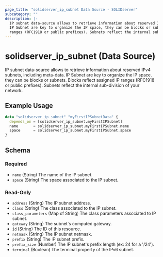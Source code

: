 ```yaml
---
page_title: "solidserver_ip_subnet Data Source - SOLIDserver"
subcategory: ""
description: |-
  IP subnet data-source allows to retrieve information about reserved IPv4 subnets, including meta-data.
  IP Subnet are key to organize the IP space, they can be blocks or subnets. Blocks reflect assigned IP
  ranges (RFC1918 or public prefixes). Subnets reflect the internal sub-division of your network.
---
```


# solidserver_ip_subnet (Data Source)

IP subnet data-source allows to retrieve information about reserved IPv4 subnets, including meta-data.
IP Subnet are key to organize the IP space, they can be blocks or subnets. Blocks reflect assigned IP
ranges (RFC1918 or public prefixes). Subnets reflect the internal sub-division of your network.

## Example Usage

```terraform
data "solidserver_ip_subnet" "myFirstIPSubnetData" {
  depends_on = [solidserver_ip_subnet.myFirstIPSubnet]
  name       = solidserver_ip_subnet.myFirstIPSubnet.name
  space      = solidserver_ip_subnet.myFirstIPSubnet.space
}
```
<!-- schema generated by tfplugindocs -->
## Schema

### Required

- `name` (String) The name of the IP subnet.
- `space` (String) The space associated to the IP subnet.

### Read-Only

- `address` (String) The IP subnet address.
- `class` (String) The class associated to the IP subnet.
- `class_parameters` (Map of String) The class parameters associated to IP subnet.
- `gateway` (String) The subnet's computed gateway.
- `id` (String) The ID of this resource.
- `netmask` (String) The IP subnet netmask.
- `prefix` (String) The IP subnet prefix.
- `prefix_size` (Number) The IP subnet's prefix length (ex: 24 for a '/24').
- `terminal` (Boolean) The terminal property of the IPv6 subnet.

